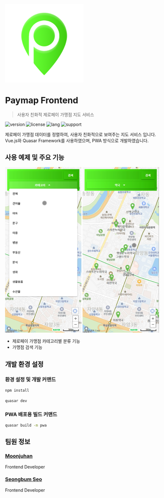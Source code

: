 ![](./src/statics/icons/icon-256x256.png)
# Paymap Frontend
> 사용자 친화적 제로페이 가맹점 지도 서비스

![version]
![license]
![lang]
![support]

제로페이 가맹점 데이터를 정렬하여, 사용자 친화적으로 보여주는 지도 서비스 입니다.   
Vue.js와 Quasar Framework를 사용하였으며, PWA 방식으로 개발하였습니다.



## 사용 예제 및 주요 기능

![](./src/assets/shot_01.png)

- 제로페이 가맹점 카테고리별 분류 기능
- 가맹점 검색 기능


## 개발 환경 설정

### 환경 설정 및 개발 커맨드
```bash
npm install

quasar dev
```

### PWA 배포용 빌드 커맨드
```bash
quasar build -m pwa
```



## 팀원 정보

### [Moonjuhan](https://github.com/MoonJuhan)
Frontend Developer

### [Seongbum Seo](https://github.com/seongbuming)
Frontend Developer

[version]: https://img.shields.io/badge/version-v1.0.12-blue
[support]: https://img.shields.io/badge/support-End-black
[license]: https://img.shields.io/github/license/develop-squad/Paymap-Front
[lang]: https://img.shields.io/github/languages/top/develop-squad/Paymap-Front



